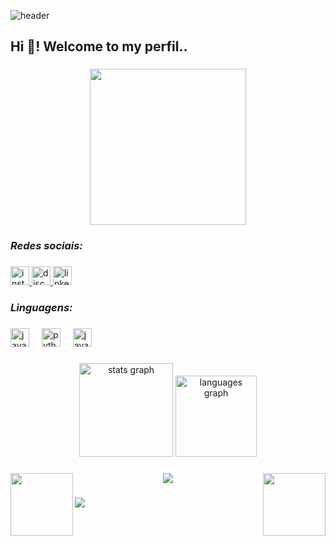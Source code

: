 ![header](https://capsule-render.vercel.app/api?type=waving&height=120&color=1E90FF&section=header&reversal=true&textBg=false)

<h2 align="left">Hi 👋! Welcome to my perfil..</h2>

###

<div align="center">
  <img height="250" src="https://projectpokemon.org/home/uploads/monthly_2021_09/205694573_large.Animated4.gif.f7175d08944acb589e6afd7349208047.gif"  />
</div>

###

### *Redes sociais:*

###

<div align="left">
  <a href="https://www.instagram.com/eyasminleal/?next=%2F" target="_blank">
    <img src="https://img.shields.io/static/v1?message=Instagram&logo=instagram&label=&color=E4405F&logoColor=white&labelColor=&style=for-the-badge" height="30" alt="instagram logo"  />
  </a>
  <a href="https://discord.com/users/<798644266809163816>" target="_blank">
    <img src="https://img.shields.io/static/v1?message=Discord&logo=discord&label=&color=7289DA&logoColor=white&labelColor=&style=for-the-badge" height="30" alt="discord logo"  />
  </a>
  <a href="https://www.linkedin.com/in/evelyn-ferreira-leal-b73aa9250/" target="_blank">
    <img src="https://img.shields.io/static/v1?message=LinkedIn&logo=linkedin&label=&color=0077B5&logoColor=white&labelColor=&style=for-the-badge" height="30" alt="linkedin logo"  />
  </a>
</div>

###

### *Linguagens:*


###

<div align="left">
  <img src="https://cdn.jsdelivr.net/gh/devicons/devicon/icons/javascript/javascript-original.svg" height="30" alt="javascript logo"  />
  <img width="12" />
  <img src="https://cdn.jsdelivr.net/gh/devicons/devicon/icons/python/python-original.svg" height="30" alt="python logo"  />
  <img width="12" />
  <img src="https://cdn.jsdelivr.net/gh/devicons/devicon/icons/java/java-original.svg" height="30" alt="java logo"  />
</div>

###

<div align="center">
  <img src="https://github-readme-stats.vercel.app/api?username=EvelynYs2&hide_title=false&hide_rank=false&show_icons=true&include_all_commits=true&count_private=true&disable_animations=false&theme=dracula&locale=en&hide_border=false" height="150" alt="stats graph"  />
  <img src="https://github-readme-stats.vercel.app/api/top-langs?username=EvelynYs2&locale=pt-br&hide_title=false&layout=compact&card_width=320&langs_count=5&theme=prussian&hide_border=false" height="130" alt="languages graph"  />
</div>

###

<img align="left" height="100" src="https://projectpokemon.org/home/uploads/monthly_2017_08/large.599897e20cf69_PtHGSSShinyFrame2.png.44fede7e6395d85b71747a4838fb7f57.png"  />

###

<img align="right" height="100" src="https://projectpokemon.org/home/uploads/monthly_2017_08/large.599897df82d9a_PtHGSSShinyFrame1.png.d876b60fb7bf3b5772e21d8c8e5cc609.png"  />

###

<div align="center">
  <img src="https://profile-counter.glitch.me/EvelynYs2/count.svg?"  />
</div>

###

<img src="https://capsule-render.vercel.app/api?type=waving&height=120&color=1E90FF&section=footer&reversal=true&textBg=false" />

